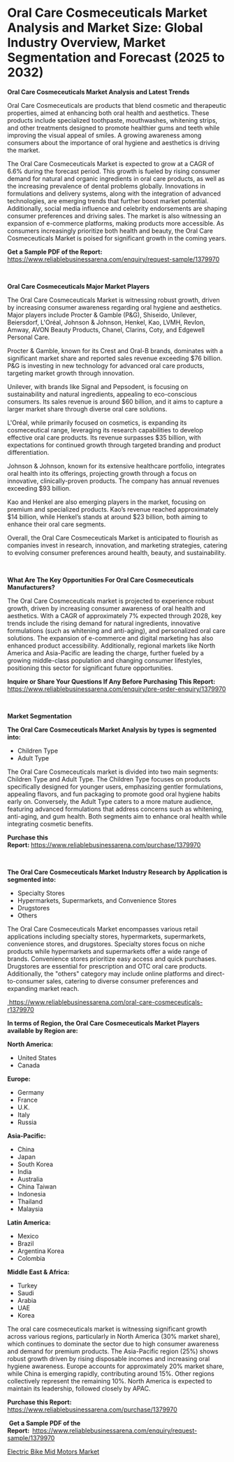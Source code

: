 <p><h1>Oral Care Cosmeceuticals Market Analysis and Market Size: Global Industry Overview, Market Segmentation and Forecast (2025 to 2032)</h1></p><p><strong>Oral Care Cosmeceuticals Market Analysis and Latest Trends</strong></p>
<p><p>Oral Care Cosmeceuticals are products that blend cosmetic and therapeutic properties, aimed at enhancing both oral health and aesthetics. These products include specialized toothpaste, mouthwashes, whitening strips, and other treatments designed to promote healthier gums and teeth while improving the visual appeal of smiles. A growing awareness among consumers about the importance of oral hygiene and aesthetics is driving the market.</p><p>The Oral Care Cosmeceuticals Market is expected to grow at a CAGR of 6.6% during the forecast period. This growth is fueled by rising consumer demand for natural and organic ingredients in oral care products, as well as the increasing prevalence of dental problems globally. Innovations in formulations and delivery systems, along with the integration of advanced technologies, are emerging trends that further boost market potential. Additionally, social media influence and celebrity endorsements are shaping consumer preferences and driving sales. The market is also witnessing an expansion of e-commerce platforms, making products more accessible. As consumers increasingly prioritize both health and beauty, the Oral Care Cosmeceuticals Market is poised for significant growth in the coming years.</p></p>
<p><strong>Get a Sample PDF of the Report:&nbsp;</strong> <a href="https://www.reliablebusinessarena.com/enquiry/request-sample/1379970?utm_campaign=2938&utm_medium=2&utm_source=Github&utm_content=ia&utm_term=05042025&utm_id=oral-care-cosmeceuticals">https://www.reliablebusinessarena.com/enquiry/request-sample/1379970</a></p>
<p>&nbsp;</p>
<p><strong>Oral Care Cosmeceuticals Major Market Players</strong></p>
<p><p>The Oral Care Cosmeceuticals Market is witnessing robust growth, driven by increasing consumer awareness regarding oral hygiene and aesthetics. Major players include Procter & Gamble (P&G), Shiseido, Unilever, Beiersdorf, L'Oréal, Johnson & Johnson, Henkel, Kao, LVMH, Revlon, Amway, AVON Beauty Products, Chanel, Clarins, Coty, and Edgewell Personal Care.</p><p>Procter & Gamble, known for its Crest and Oral-B brands, dominates with a significant market share and reported sales revenue exceeding $76 billion. P&G is investing in new technology for advanced oral care products, targeting market growth through innovation.</p><p>Unilever, with brands like Signal and Pepsodent, is focusing on sustainability and natural ingredients, appealing to eco-conscious consumers. Its sales revenue is around $60 billion, and it aims to capture a larger market share through diverse oral care solutions.</p><p>L'Oréal, while primarily focused on cosmetics, is expanding its cosmeceutical range, leveraging its research capabilities to develop effective oral care products. Its revenue surpasses $35 billion, with expectations for continued growth through targeted branding and product differentiation.</p><p>Johnson & Johnson, known for its extensive healthcare portfolio, integrates oral health into its offerings, projecting growth through a focus on innovative, clinically-proven products. The company has annual revenues exceeding $93 billion.</p><p>Kao and Henkel are also emerging players in the market, focusing on premium and specialized products. Kao’s revenue reached approximately $14 billion, while Henkel’s stands at around $23 billion, both aiming to enhance their oral care segments.</p><p>Overall, the Oral Care Cosmeceuticals Market is anticipated to flourish as companies invest in research, innovation, and marketing strategies, catering to evolving consumer preferences around health, beauty, and sustainability.</p></p>
<p>&nbsp;</p>
<p><strong>What Are The Key Opportunities For Oral Care Cosmeceuticals Manufacturers?</strong></p>
<p><p>The Oral Care Cosmeceuticals market is projected to experience robust growth, driven by increasing consumer awareness of oral health and aesthetics. With a CAGR of approximately 7% expected through 2028, key trends include the rising demand for natural ingredients, innovative formulations (such as whitening and anti-aging), and personalized oral care solutions. The expansion of e-commerce and digital marketing has also enhanced product accessibility. Additionally, regional markets like North America and Asia-Pacific are leading the charge, further fueled by a growing middle-class population and changing consumer lifestyles, positioning this sector for significant future opportunities.</p></p>
<p><strong>Inquire or Share Your Questions If Any Before Purchasing This Report:</strong> <a href="https://www.reliablebusinessarena.com/enquiry/pre-order-enquiry/1379970?utm_campaign=2938&utm_medium=2&utm_source=Github&utm_content=ia&utm_term=05042025&utm_id=oral-care-cosmeceuticals">https://www.reliablebusinessarena.com/enquiry/pre-order-enquiry/1379970</a></p>
<p>&nbsp;</p>
<p><strong>Market Segmentation</strong></p>
<p><strong>The Oral Care Cosmeceuticals Market Analysis by types is segmented into:</strong></p>
<p><ul><li>Children Type</li><li>Adult Type</li></ul></p>
<p><p>The Oral Care Cosmeceuticals market is divided into two main segments: Children Type and Adult Type. The Children Type focuses on products specifically designed for younger users, emphasizing gentler formulations, appealing flavors, and fun packaging to promote good oral hygiene habits early on. Conversely, the Adult Type caters to a more mature audience, featuring advanced formulations that address concerns such as whitening, anti-aging, and gum health. Both segments aim to enhance oral health while integrating cosmetic benefits.</p></p>
<p><strong>Purchase this Report:&nbsp;</strong><a href="https://www.reliablebusinessarena.com/purchase/1379970?utm_campaign=2938&utm_medium=2&utm_source=Github&utm_content=ia&utm_term=05042025&utm_id=oral-care-cosmeceuticals">https://www.reliablebusinessarena.com/purchase/1379970</a></p>
<p>&nbsp;</p>
<p><strong>The Oral Care Cosmeceuticals Market Industry Research by Application is segmented into:</strong></p>
<p><ul><li>Specialty Stores</li><li>Hypermarkets, Supermarkets, and Convenience Stores</li><li>Drugstores</li><li>Others</li></ul></p>
<p><p>The Oral Care Cosmeceuticals Market encompasses various retail applications including specialty stores, hypermarkets, supermarkets, convenience stores, and drugstores. Specialty stores focus on niche products while hypermarkets and supermarkets offer a wide range of brands. Convenience stores prioritize easy access and quick purchases. Drugstores are essential for prescription and OTC oral care products. Additionally, the "others" category may include online platforms and direct-to-consumer sales, catering to diverse consumer preferences and expanding market reach.</p></p>
<p><a href="https://www.reliablebusinessarena.com/oral-care-cosmeceuticals-r1379970?utm_campaign=2938&utm_medium=2&utm_source=Github&utm_content=ia&utm_term=05042025&utm_id=oral-care-cosmeceuticals">&nbsp;https://www.reliablebusinessarena.com/oral-care-cosmeceuticals-r1379970</a></p>
<p><strong>In terms of Region, the Oral Care Cosmeceuticals Market Players available by Region are:</strong></p>
<p>
    <p> <strong> North America: </strong>
        <ul>
            <li>United States</li>
            <li>Canada</li>
        </ul>
        </p> 
    <p> <strong> Europe: </strong>
        <ul>
            <li>Germany</li>
            <li>France</li>
            <li>U.K.</li>
            <li>Italy</li>
            <li>Russia</li>
        </ul>
        </p> 
    <p> <strong> Asia-Pacific: </strong>
        <ul>
            <li>China</li>
            <li>Japan</li>
            <li>South Korea</li>
            <li>India</li>
            <li>Australia</li>
            <li>China Taiwan</li>
            <li>Indonesia</li>
            <li>Thailand</li>
            <li>Malaysia</li>
        </ul>
        </p> 
    <p> <strong> Latin America: </strong>
        <ul>
            <li>Mexico</li>
            <li>Brazil</li>
            <li>Argentina Korea</li>
            <li>Colombia</li>
        </ul>
        </p> 
    <p> <strong> Middle East & Africa: </strong>
        <ul>
            <li>Turkey</li>
            <li>Saudi</li>
            <li>Arabia</li>
            <li>UAE</li>
            <li>Korea</li>
        </ul>
    </p>
    </p>
<p><p>The oral care cosmeceuticals market is witnessing significant growth across various regions, particularly in North America (30% market share), which continues to dominate the sector due to high consumer awareness and demand for premium products. The Asia-Pacific region (25%) shows robust growth driven by rising disposable incomes and increasing oral hygiene awareness. Europe accounts for approximately 20% market share, while China is emerging rapidly, contributing around 15%. Other regions collectively represent the remaining 10%. North America is expected to maintain its leadership, followed closely by APAC.</p></p>
<p><strong>Purchase this Report: </strong><a href="https://www.reliablebusinessarena.com/purchase/1379970?utm_campaign=2938&utm_medium=2&utm_source=Github&utm_content=ia&utm_term=05042025&utm_id=oral-care-cosmeceuticals">https://www.reliablebusinessarena.com/purchase/1379970</a></p>
<p>&nbsp;<strong>Get a Sample PDF of the Report:&nbsp;&nbsp;</strong><a href="https://www.reliablebusinessarena.com/enquiry/request-sample/1379970?utm_campaign=2938&utm_medium=2&utm_source=Github&utm_content=ia&utm_term=05042025&utm_id=oral-care-cosmeceuticals">https://www.reliablebusinessarena.com/enquiry/request-sample/1379970</a></p>
<p><strong></strong></p>
<p><p><a href="https://github.com/salodipura00/Market-Research-Report-List-1/blob/main/electric-bike-mid-motors-market.md?utm_campaign=2938&utm_medium=2&utm_source=Github&utm_content=ia&utm_term=05042025&utm_id=oral-care-cosmeceuticals">Electric Bike Mid Motors Market</a></p></p>